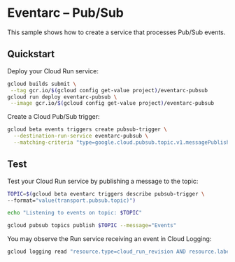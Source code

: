 # Eventarc – Pub/Sub

This sample shows how to create a service that processes Pub/Sub events.

## Quickstart

Deploy your Cloud Run service:

```sh
gcloud builds submit \
 --tag gcr.io/$(gcloud config get-value project)/eventarc-pubsub
gcloud run deploy eventarc-pubsub \
 --image gcr.io/$(gcloud config get-value project)/eventarc-pubsub
```

Create a Cloud Pub/Sub trigger:

```sh
gcloud beta events triggers create pubsub-trigger \
  --destination-run-service eventarc-pubsub \
  --matching-criteria "type=google.cloud.pubsub.topic.v1.messagePublished"
```

## Test

Test your Cloud Run service by publishing a message to the topic:

```sh
TOPIC=$(gcloud beta eventarc triggers describe pubsub-trigger \
--format="value(transport.pubsub.topic)")

echo "Listening to events on topic: $TOPIC"

gcloud pubsub topics publish $TOPIC --message="Events"
```

You may observe the Run service receiving an event in Cloud Logging:

```sh
gcloud logging read "resource.type=cloud_run_revision AND resource.labels.service_name=eventarc-pubsub" --limit 10
```
